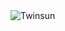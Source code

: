 <picture>
 <source media="(prefers-color-scheme: dark)" srcset="https://vignette.wikia.nocookie.net/lba/images/4/4e/Twinsun.png/revision/latest?cb=20120307233830">
 <source media="(prefers-color-scheme: light)" srcset="https://vignette.wikia.nocookie.net/lba/images/4/4e/Twinsun.png/revision/latest?cb=20120307233830">
 <img alt="Twinsun" src="https://vignette.wikia.nocookie.net/lba/images/4/4e/Twinsun.png/revision/latest?cb=20120307233830">
</picture>
